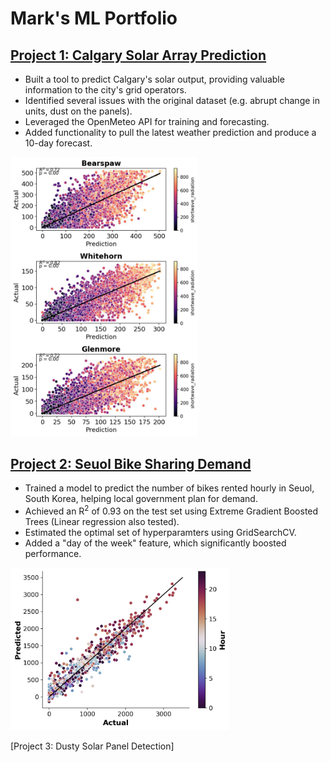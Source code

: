 # Mark's ML Portfolio

## [Project 1: Calgary Solar Array Prediction](https://github.com/MarkHague/calgary_solar_production/)

- Built a tool to predict Calgary's solar output, providing valuable information to the city's grid operators.
- Identified several issues with the original dataset (e.g. abrupt change in units, dust on the panels).
- Leveraged the OpenMeteo API for training and forecasting. 
- Added functionality to pull the latest weather prediction and produce a 10-day forecast.

<img src="images/scatter_calgary_top3_shortwave_in_color.jpg" width = "300">

## [Project 2: Seuol Bike Sharing Demand](https://github.com/MarkHague/seoul_bike_sharing_demand)

- Trained a model to predict the number of bikes rented hourly in Seuol, South Korea, helping local government plan for demand.
- Achieved an R<sup>2</sup> of 0.93 on the test set using Extreme Gradient Boosted Trees (Linear regression also tested).
- Estimated the optimal set of hyperparamters using GridSearchCV.
- Added a "day of the week" feature, which significantly boosted performance.

<img src="images/scatter_test_set_hour_in_color.png" width="350">

[Project 3: Dusty Solar Panel Detection]
